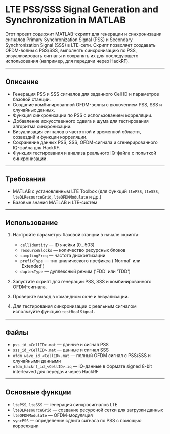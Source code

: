 # LTE PSS/SSS Signal Generation and Synchronization in MATLAB

Этот проект содержит MATLAB-скрипт для генерации и синхронизации сигналов Primary Synchronization Signal (PSS) и Secondary Synchronization Signal (SSS) в LTE-сети. Скрипт позволяет создавать OFDM-волны с PSS/SSS, выполнять синхронизацию по PSS, визуализировать сигналы и сохранять их для последующего использования (например, для передачи через HackRF).

---

## Описание

* Генерация PSS и SSS сигналов для заданного Cell ID и параметров базовой станции.
* Создание комбинированной OFDM-волны с включением PSS, SSS и случайных данных.
* Функция синхронизации по PSS с использованием корреляции.
* Добавление искусственного сдвига и шума для тестирования алгоритма синхронизации.
* Визуализация сигналов в частотной и временной области, созвездий и функции корреляции.
* Сохранение данных PSS, SSS, OFDM-сигнала и сгенерированного IQ-файла для HackRF.
* Функция тестирования и анализа реального IQ-файла с попыткой синхронизации.

---

## Требования

* MATLAB с установленным LTE Toolbox (для функций `ltePSS`, `lteSSS`, `lteDLResourceGrid`, `lteOFDMModulate` и др.)
* Базовые знания MATLAB и LTE-систем

---

## Использование

1. Настройте параметры базовой станции в начале скрипта:

   * `cellIdentity` — ID ячейки (0...503)
   * `resourceBlocks` — количество ресурсных блоков
   * `samplingFreq` — частота дискретизации
   * `prefixType` — тип циклического префикса ('Normal' или 'Extended')
   * `duplexType` — дуплексный режим ('FDD' или 'TDD')

2. Запустите скрипт для генерации PSS, SSS и комбинированного OFDM-сигнала.

3. Проверьте вывод в командном окне и визуализации.

4. Для тестирования синхронизации с реальным сигналом используйте функцию `testRealSignal`.

---

## Файлы

* `pss_id_<CellID>.mat` — данные и сигнал PSS
* `sss_id_<CellID>.mat` — данные и сигнал SSS
* `ofdm_wave_id_<CellID>.mat` — полный OFDM сигнал с PSS/SSS и случайными данными
* `ofdm_hackrf_id_<CellID>.iq` — IQ-данные в формате signed 8-bit interleaved для передачи через HackRF

---

## Основные функции

* `ltePSS`, `lteSSS` — генерация синхросигналов LTE
* `lteDLResourceGrid` — создание ресурсной сетки для загрузки данных
* `lteOFDMModulate` — OFDM-модуляция
* `syncPSS` — определение сдвига сигнала по PSS с помощью корреляции
